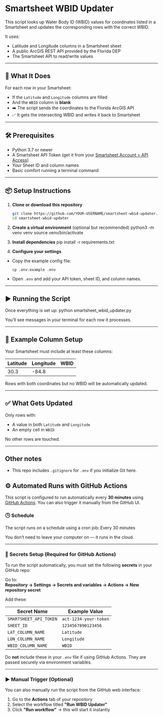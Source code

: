 # Smartsheet WBID Updater

This script looks up Water Body ID (WBID) values for coordinates listed in a Smartsheet and updates the corresponding rows with the correct WBID.

It uses:

- Latitude and Longitude columns in a Smartsheet sheet
- A public ArcGIS REST API provided by the Florida DEP
- The Smartsheet API to read/write values

---

## 🚀 What It Does

For each row in your Smartsheet:

- If the `Latitude` and `Longitude` columns are filled
- And the `WBID` column is **blank**
- ➡️ The script sends the coordinates to the Florida ArcGIS API
- ✅ It gets the intersecting WBID and writes it back to Smartsheet

---

## 🛠 Prerequisites

- Python 3.7 or newer
- A Smartsheet API Token (get it from your [Smartsheet Account > API Access](https://app.smartsheet.com))
- Your Sheet ID and column names
- Basic comfort running a terminal command

---

## 📦 Setup Instructions

1. **Clone or download this repository**

   ```bash
   git clone https://github.com/YOUR-USERNAME/smartsheet-wbid-updater.git
   cd smartsheet-wbid-updater

   ```

2. **Create a virtual environment** (optional but recommended)
   python3 -m venv venv source venv/bin/activate

3. **Install dependencies**
   pip install -r requirements.txt

4. **Configure your settings**

- Copy the example config file:
  ```
  cp .env.example .env
  ```
- Open `.env` and add your API token, sheet ID, and column names.

---

## ▶️ Running the Script

Once everything is set up:
python smartsheet_wbid_updater.py

You’ll see messages in your terminal for each row it processes.

---

## 🧪 Example Column Setup

Your Smartsheet must include at least these columns:

| Latitude | Longitude | WBID |
| -------- | --------- | ---- |
| 30.3     | -84.8     |      |

Rows with both coordinates but no WBID will be automatically updated.

---

## ✅ What Gets Updated

Only rows with:

- A value in both `Latitude` and `Longitude`
- An empty cell in `WBID`

No other rows are touched.

---

## Other notes

- This repo includes `.gitignore` for `.env` if you initialize Git here.

## ⚙️ Automated Runs with GitHub Actions

This script is configured to run automatically every **30 minutes** using [GitHub Actions](https://github.com/features/actions). You can also trigger it manually from the GitHub UI.

### 🕒 Schedule

The script runs on a schedule using a cron job:
Every 30 minutes

You don’t need to leave your computer on — it runs in the cloud.

---

### 🧷 Secrets Setup (Required for GitHub Actions)

To run the script automatically, you must set the following **secrets** in your GitHub repo:

Go to:  
**Repository → Settings → Secrets and variables → Actions → New repository secret**

Add these:

| Secret Name            | Example Value         |
| ---------------------- | --------------------- |
| `SMARTSHEET_API_TOKEN` | `act-1234-your-token` |
| `SHEET_ID`             | `1234567890123456`    |
| `LAT_COLUMN_NAME`      | `Latitude`            |
| `LON_COLUMN_NAME`      | `Longitude`           |
| `WBID_COLUMN_NAME`     | `WBID`                |

Do **not** include these in your `.env` file if using GitHub Actions. They are passed securely via environment variables.

---

### ▶️ Manual Trigger (Optional)

You can also manually run the script from the GitHub web interface:

1. Go to the **Actions** tab of your repository
2. Select the workflow titled **"Run WBID Updater"**
3. Click **"Run workflow"** → this will start it instantly
